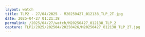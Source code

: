 ```yaml
---
layout: watch
title: TLP2 - 27/04/2025 - M20250427_012138_TLP_2T.jpg
date: 2025-04-27 01:21:38
permalink: /2025/04/27/watch/M20250427_012138_TLP_2
capture: TLP2/2025/202504/20250426/M20250427_012138_TLP_2T.jpg
---
```

